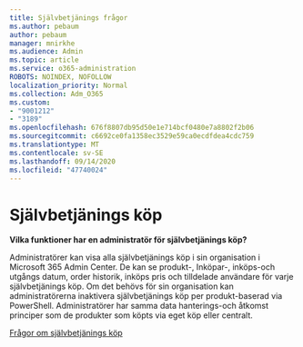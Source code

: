 ```yaml
---
title: Självbetjänings frågor
ms.author: pebaum
author: pebaum
manager: mnirkhe
ms.audience: Admin
ms.topic: article
ms.service: o365-administration
ROBOTS: NOINDEX, NOFOLLOW
localization_priority: Normal
ms.collection: Adm_O365
ms.custom:
- "9001212"
- "3189"
ms.openlocfilehash: 676f8807db95d50e1e714bcf0480e7a8802f2b06
ms.sourcegitcommit: c6692ce0fa1358ec3529e59ca0ecdfdea4cdc759
ms.translationtype: MT
ms.contentlocale: sv-SE
ms.lasthandoff: 09/14/2020
ms.locfileid: "47740024"
---
```

# <a name="self-service-purchase"></a>Självbetjänings köp

**Vilka funktioner har en administratör för självbetjänings köp?**

Administratörer kan visa alla självbetjänings köp i sin organisation i Microsoft 365 Admin Center. De kan se produkt-, Inköpar-, inköps-och utgångs datum, order historik, inköps pris och tilldelade användare för varje självbetjänings köp.  Om det behövs för sin organisation kan administratörerna inaktivera självbetjänings köp per produkt-baserad via PowerShell.  Administratörer har samma data hanterings-och åtkomst principer som de produkter som köpts via eget köp eller centralt.

[Frågor om självbetjänings köp](https://aka.ms/self-service-purchase-faq)

